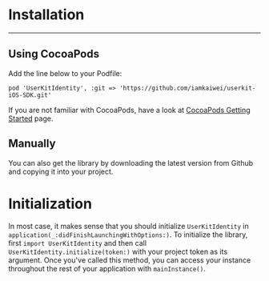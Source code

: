 # Installation
-------
## Using CocoaPods

Add the line below to your Podfile:

`pod 'UserKitIdentity', :git => 'https://github.com/iamkaiwei/userkit-iOS-SDK.git'`

If you are not familiar with CocoaPods, have a look at [CocoaPods Getting Started](https://guides.cocoapods.org/using/getting-started.html) page.

## Manually

You can also get the library by downloading the latest version from Github and copying it into your project.

# Initialization

In most case, it makes sense that you should initialize `UserKitIdentity` in `application(_:didFinishLaunchingWithOptions:)`. To initialize the library, first `import UserKitIdentity` and then call `UserKitIdentity.initialize(token:)` with your project token as its argument. Once you've called this method, you can access your instance throughout the rest of your application with `mainInstance()`.
